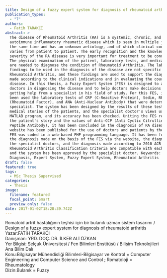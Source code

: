 ```yaml
---
title: Design of a fuzzy expert system for diagnosis of rheumatoid arthritis
publication_types:
  - "7"
authors:
  - Fatih TARAKÇI
abstract: >
  The disease of Rheumatoid Arthritis (RA) is a systemic, chronic, and
  autoimmune inflammatory rheumatic disease which is seen in multiple joints at
  the same time and has an unknown aetiology, and of which clinical course
  varies from patient to patient. The early recognition and the knowledge of
  severity of the RA disease is very important for treatment to be conducted.
  The physical examination of the patient, laboratory tests, and medical story
  are needed to diagnose the condition of Rheumatoid Arthritis. The laboratory
  findings to be used in the diagnosis of the disease are not specific to
  Rheumatoid Arthritis, and these findings are used to support the diagnosis
  made according to the clinical indications and in evaluating the course of the
  disease. In this thesis, a Fuzzy Expert System (FES) is designed to assist
  doctors in diagnosing the disease and to help doctors make decisions by
  getting help from a specialist in his field of study. For this FES, it has
  been used the laboratory tests of CRP (C-Reactive Protein), Sedim, RF
  (Rheumatoid Factor), and ANA (Anti-Nuclear Antibody) that were determined the
  specialist. The system has been designed by the results of these tests, the
  medical stories of the patients, and the specialist doctor's views using the
  MATLAB program, and its accuracy has been checked. Uniting the FES result with
  the patient's story and the values of Anti-CCP (Anti Cyclic Citrullinated
  Peptide Antibody), it has been concluded in the diagnosis of RA disease. A
  website has been published for the use of doctors and patients by the designed
  FES was coded in a web-based PHP programming language. It has been found that
  the diagnosis made on the basis of the FES via the website, the diagnosis by
  the specialist doctors, and the diagnosis made according to 2010 ACR / EULAR
  Rheumatoid Arthritis Classification Criteria are compatible with each other,
  and the system has been approved by the specialist doctor. Keywords: Disease
  Diagnosis, Expert System, Fuzzy Expert System, Rheumatoid Arthritis
draft: false
featured: true
tags:
  - MSc Thesis Supervised
categories:
  - Thesis
image:
  filename: featured
  focal_point: Smart
  preview_only: false
date: 2017-01-02T18:28:39.742Z
---
```

Romatoid artrit hastalığının teşhisi için bir bulanık uzman sistem tasarımı / Design of a fuzzy expert system for diagnosis of rheumatoid arthritis\
Yazar:FATİH TARAKCI\
Danışman: YRD. DOÇ. DR. İLKER ALİ ÖZKAN\
Yer Bilgisi: Selçuk Üniversitesi / Fen Bilimleri Enstitüsü / Bilişim Teknolojileri Ana Bilim Dalı\
Konu:Bilgisayar Mühendisliği Bilimleri-Bilgisayar ve Kontrol = Computer Engineering and Computer Science and Control ; Romatoloji = Rheumatology\
Dizin:Bulanık = Fuzzy
